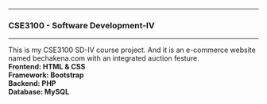 <hr>
<h3>CSE3100 - Software Development-IV</h3>
<hr>
This is my CSE3100 SD-IV course project. And it is an e-commerce website named bechakena.com with an integrated auction festure.
<br>
<b>
Frontend: HTML & CSS
<br>
Framework: Bootstrap
<br>
Backend: PHP
<br>
Database: MySQL
</b>